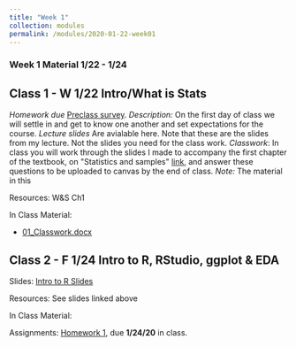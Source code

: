 ```yaml
---
title: "Week 1"
collection: modules
permalink: /modules/2020-01-22-week01
---
```


### Week 1 Material 1/22 - 1/24

## Class 1 - W 1/22 Intro/What is Stats
*Homework due* [Preclass survey](https://docs.google.com/forms/d/1b3ImrqCq41fqGlJkupdfaFnZQxu502GkTZ7YbqPixtc/). 
*Description:* On the first day of class we will settle in and get to know one another and set expectations for the course. 
*Lecture slides* Are avialable here. Note that these are the slides from my lecture. Not the slides you need for the class work.
*Classwork*: In class you will work through the slides I made to accompany the first chapter of the textbook, on "Statistics and samples" [link](https://drive.google.com/file/d/10LoIiCXo_mQWX3FN8DprTFlH_yQJSaBb/view?usp=sharing), and answer these questions to be uploaded to canvas by the end of class. 
*Note:* The material in this  

Resources: W&S Ch1

In Class Material:

- [01_Classwork.docx](https://drive.google.com/file/d/0Bze1RelLJCQRMDlaNGZHcnZyR3FDTVlETGx6dlRXdDN2TDNz/view?usp=sharing)

## Class 2 - F 1/24 Intro to R, RStudio, ggplot & EDA

Slides: [Intro to R Slides](https://drive.google.com/file/d/1i64rze7xZxdgBpX7UEAh-FkK66h1P827/view?usp=sharing)

Resources: See slides linked above

In Class Material:

Assignments:
[Homework 1](https://biol3272-5272.github.io/biostats2020/assignments/2020-01-22-assignment1), due **1/24/20** in class.
